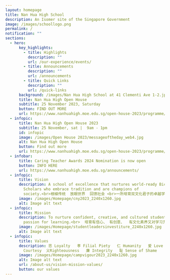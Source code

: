 ```yaml
---
layout: homepage
title: Nan Hua High School
description: An Isomer site of the Singapore Government
image: /images/schoollogo.png
permalink: /
notification: ""
sections:
  - hero:
      key_highlights:
        - title: Highlights
          description: ""
          url: /our-experience/events/
        - title: Announcements
          description: ""
          url: /announcements
        - title: Quick Links
          description: ""
          url: /quick-links
      background: /images/Nan Hua High School at 41 Clementi Ave 1-2.jpg
      title: Nan Hua High Open House
      subtitle: 25 November 2023, Saturday
      button: FIND OUT MORE
      url: https://www.nanhuahigh.moe.edu.sg/open-house-2023/programme/
  - infopic:
      title: Nan Hua High Open House 2023
      subtitle: 25 November, sat |  9am - 1pm
      id: infopic
      image: /images/Open House 2023/messageoftheday_web4.jpg
      alt: Nan Hua High Open House
      button: Find out more
      url: https://www.nanhuahigh.moe.edu.sg/open-house-2023/programme/
  - infobar:
      title: Caring Teacher Awards 2024 Nomination is now open
      button: INFO HERE
      url: https://www.nanhuahigh.moe.edu.sg/announcements/
  - infopic:
      title: Vision
      description: A school of excellence that nurtures world-ready Bicultural
        Scholars who embrace tradition and are champions of
        society.<br>根植传统  放眼世界  回馈社会 <br>一所培育双文化君子的卓越学校。
      image: /images/Homepage/cny2023_2240x1260.jpg
      alt: Image alt text
  - infopic:
      title: Mission
      description: To nurture confident, creative, and cultured students with a
        passion for learning.<br>  培育有信心、 有创意、  有文化素养又对学习充满热忱的学生。
      image: /images/Homepage/studentleadersinvestiture_2240x1260.jpg
      alt: Image alt text
  - infopic:
      title: Values
      description: 忠 Loyalty   孝 Filial Piety   仁 Humanity   爱 Love   礼
        Courtesy  义Righteousness   廉 Integrity   耻 Sense of Shame
      image: /images/Homepage/campvigour2023_2240x1260.jpg
      alt: Image alt text
      url: /about-us/vision-mission-values/
      button: our values
---
```

